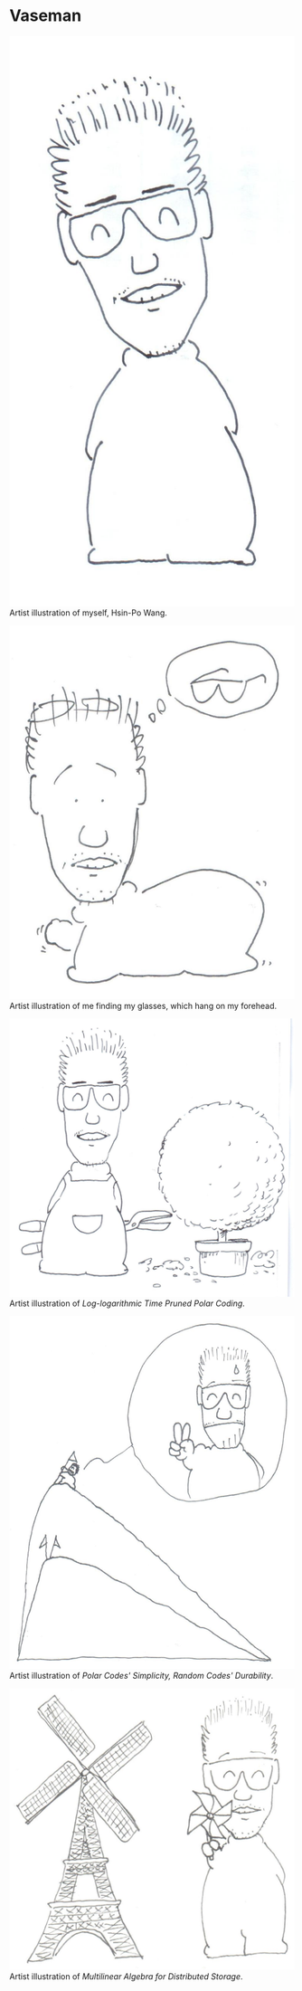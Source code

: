 
# Vaseman

![Vaseman standing still, smiling professionally](Jau-Pao%20Wang%202019-02-10.jpg)
Artist illustration of myself, Hsin-Po Wang.

![Vaseman finding glasses, which hang on his forehead](Jau-Pao%20Wang%202019-03-16.jpg)
Artist illustration of me finding my glasses, which hang on my forehead.

![Vaseman finished pruning a tree](Jau-Pao%20Wang%202019-02-19.jpg)  
Artist illustration of *Log-logarithmic Time Pruned Polar Coding*.

![Vaseman reached the top of mountain](Jau-Pao%20Wang%202020-12-03.jpg)  
Artist illustration of *Polar Codes' Simplicity, Random Codes' Durability*.

![Vaseman holding a windmill with Eiffel](Jau-Pao%20Wang%202020-12-17.jpg)  
Artist illustration of *Multilinear Algebra for Distributed Storage*.
